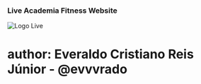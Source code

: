 ### Live Academia Fitness Website


![Logo Live](https://scontent.fymy1-2.fna.fbcdn.net/v/t1.6435-9/p720x720/161781656_1411753662507143_6076549014383867108_n.png?_nc_cat=101&ccb=1-3&_nc_sid=2d5d41&_nc_ohc=qZDT3KMtzPMAX9-t7W4&_nc_ht=scontent.fymy1-2.fna&_nc_tp=30&oh=ed647c1a03ee468bfa860dd764a55bef&oe=609A3050)

# author: Everaldo Cristiano Reis Júnior - @evvvrado